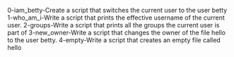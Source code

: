 0-iam_betty-Create a script that switches the current user to the user betty
1-who_am_i-Write a script that prints the effective username of the current user.
2-groups-Write a script that prints all the groups the current user is part of
3-new_owner-Write a script that changes the owner of the file hello to the user betty.
4-empty-Write a script that creates an empty file called hello
